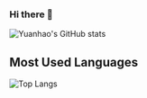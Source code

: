 ### Hi there 👋
![Yuanhao's GitHub stats](https://github-readme-stats.vercel.app/api?username=yuanhaowang1213&show_icons=true&theme=dracula&count_private=true)
<!--

Here are some ideas to get you started:

- 🔭 I’m currently working on Diffusion models and Neural rendering
- 📫 How to reach me: yuanhao.wang@kaust.edu.sa  
-->
## Most Used Languages
![Top Langs](https://github-readme-stats.vercel.app/api/top-langs/?username=yuanhaowang1213&layout=compact&theme=radical)




